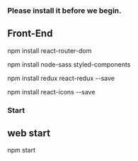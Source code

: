### Please install it before we begin.

## Front-End
npm install react-router-dom

npm install node-sass styled-components

npm install redux react-redux --save

npm install react-icons --save

### Start

## web start
npm start
